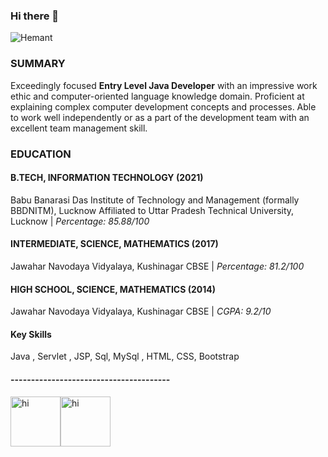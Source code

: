 ### **Hi there** 👋
![Hemant](https://user-images.githubusercontent.com/51831690/143681653-17134edd-1ca8-44c5-8c73-0c6d1f7f1f7c.gif)
### SUMMARY
Exceedingly focused **Entry Level Java Developer** with an impressive work ethic and computer-oriented language knowledge domain. Proficient at explaining complex computer development concepts and processes. Able to work well independently or as a part of the development team with an excellent team management skill.
### EDUCATION
#### B.TECH, INFORMATION TECHNOLOGY (2021)
Babu Banarasi Das Institute of Technology and Management (formally BBDNITM), Lucknow
Affiliated to Uttar Pradesh Technical University, Lucknow
| *Percentage: 85.88/100*

#### INTERMEDIATE, SCIENCE, MATHEMATICS (2017)
Jawahar Navodaya Vidyalaya, Kushinagar
CBSE | *Percentage: 81.2/100*
#### HIGH SCHOOL, SCIENCE, MATHEMATICS (2014)
Jawahar Navodaya Vidyalaya, Kushinagar
CBSE | *CGPA: 9.2/10*
#### Key Skills
Java , Servlet , JSP, Sql, MySql , HTML, CSS, Bootstrap
#### ---------------------------------------
<img src="https://user-images.githubusercontent.com/51831690/143918771-9bbab0c7-ca99-4380-a6d9-b9d9d29deb25.png" alt="hi" class="inline" height="80px" width="80px"><img src="https://user-images.githubusercontent.com/51831690/143919400-ee408e97-00f0-4dbe-a424-ba9749acea61.png" alt="hi" class="inline" height="80px" width="80px">
